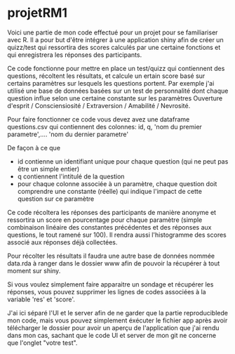 # projetRM1
Voici une partie de mon code effectué pour un projet pour se familiariser avec R. Il a pour but d'être intégrer à une application shiny afin de créer un quizz/test 
qui ressortira des scores calculés par une certaine fonctions et qui enregistrera les réponses des participants.

Ce code fonctionne pour mettre en place un test/quizz qui contiennent des questions, récoltent les résultats, et calcule un ertain score basé sur certains paramètres sur 
lesquels les questions portent. 
Par exemple j'ai utilisé une base de données basées sur un test de personnalité dont chaque question influe selon une certaine constante sur les paramètres 
Ouverture d'esprit / Consciensiosité / Extraversion / Amabilité / Nevrosité.

Pour faire fonctionner ce code vous devez avez une dataframe questions.csv qui contiennent des colonnes:
id, q, 'nom du premier parametre',.... 'nom du dernier parametre'

De façon à ce que 
- id contienne un identifiant unique pour chaque question (qui ne peut pas être un simple entier)
- q contiennent l'intitulé de la question
- pour chaque colonne associée à un paramètre, chaque question doit comprendre une constante (réelle) qui indique l'impact de cette question sur ce paramètre

Ce code récoltera les réponses des participants de manière anonyme et ressortira un score en pourcentage pour chaque paramètre (simple combinaison linéaire des 
constantes précédentes et des réponses aux questions, le tout ramené sur 100).
Il rendra aussi l'histogramme des scores associé aux réponses déjà collectées.

Pour récolter les résultats il faudra une autre base de données nommée data.rda à ranger dans le dossier www afin de pouvoir la récupérer à tout moment sur shiny.

Si vous voulez simplement faire apparaitre un sondage et récupérer les réponses, vous pouvez supprimer les lignes de codes associées à la variable 'res' et 'score'.

J'ai ici séparé l'UI et le server afin de ne garder que la partie reproduciblede mon code, mais vous pouvez simplement éxécuter le fichier app après avoir télécharger
le dossier pour avoir un aperçu de l'application que j'ai rendu dans mon cas, sachant que le code UI et server de mon git ne concerne que l'onglet "votre test".
